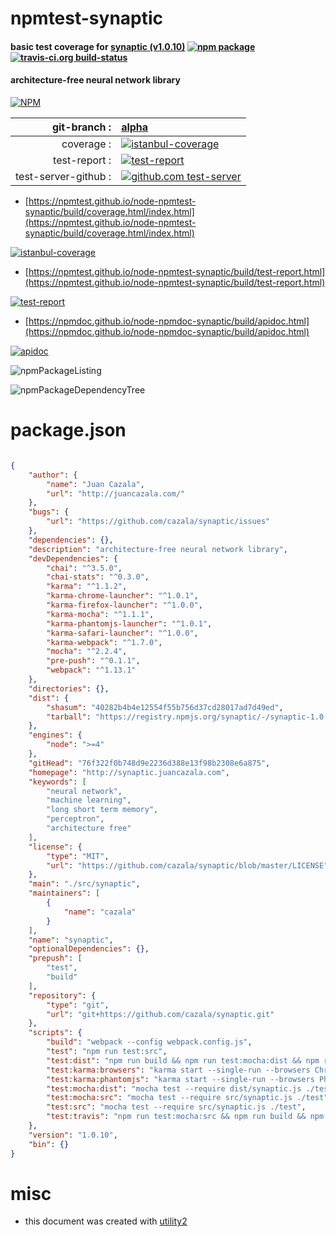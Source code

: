 # npmtest-synaptic

#### basic test coverage for  [synaptic (v1.0.10)](http://synaptic.juancazala.com)  [![npm package](https://img.shields.io/npm/v/npmtest-synaptic.svg?style=flat-square)](https://www.npmjs.org/package/npmtest-synaptic) [![travis-ci.org build-status](https://api.travis-ci.org/npmtest/node-npmtest-synaptic.svg)](https://travis-ci.org/npmtest/node-npmtest-synaptic)

#### architecture-free neural network library

[![NPM](https://nodei.co/npm/synaptic.png?downloads=true&downloadRank=true&stars=true)](https://www.npmjs.com/package/synaptic)

| git-branch : | [alpha](https://github.com/npmtest/node-npmtest-synaptic/tree/alpha)|
|--:|:--|
| coverage : | [![istanbul-coverage](https://npmtest.github.io/node-npmtest-synaptic/build/coverage.badge.svg)](https://npmtest.github.io/node-npmtest-synaptic/build/coverage.html/index.html)|
| test-report : | [![test-report](https://npmtest.github.io/node-npmtest-synaptic/build/test-report.badge.svg)](https://npmtest.github.io/node-npmtest-synaptic/build/test-report.html)|
| test-server-github : | [![github.com test-server](https://npmtest.github.io/node-npmtest-synaptic/GitHub-Mark-32px.png)](https://npmtest.github.io/node-npmtest-synaptic/build/app/index.html) | | build-artifacts : | [![build-artifacts](https://npmtest.github.io/node-npmtest-synaptic/glyphicons_144_folder_open.png)](https://github.com/npmtest/node-npmtest-synaptic/tree/gh-pages/build)|

- [https://npmtest.github.io/node-npmtest-synaptic/build/coverage.html/index.html](https://npmtest.github.io/node-npmtest-synaptic/build/coverage.html/index.html)

[![istanbul-coverage](https://npmtest.github.io/node-npmtest-synaptic/build/screenCapture.buildCi.browser.%252Ftmp%252Fbuild%252Fcoverage.lib.html.png)](https://npmtest.github.io/node-npmtest-synaptic/build/coverage.html/index.html)

- [https://npmtest.github.io/node-npmtest-synaptic/build/test-report.html](https://npmtest.github.io/node-npmtest-synaptic/build/test-report.html)

[![test-report](https://npmtest.github.io/node-npmtest-synaptic/build/screenCapture.buildCi.browser.%252Ftmp%252Fbuild%252Ftest-report.html.png)](https://npmtest.github.io/node-npmtest-synaptic/build/test-report.html)

- [https://npmdoc.github.io/node-npmdoc-synaptic/build/apidoc.html](https://npmdoc.github.io/node-npmdoc-synaptic/build/apidoc.html)

[![apidoc](https://npmdoc.github.io/node-npmdoc-synaptic/build/screenCapture.buildCi.browser.%252Ftmp%252Fbuild%252Fapidoc.html.png)](https://npmdoc.github.io/node-npmdoc-synaptic/build/apidoc.html)

![npmPackageListing](https://npmtest.github.io/node-npmtest-synaptic/build/screenCapture.npmPackageListing.svg)

![npmPackageDependencyTree](https://npmtest.github.io/node-npmtest-synaptic/build/screenCapture.npmPackageDependencyTree.svg)



# package.json

```json

{
    "author": {
        "name": "Juan Cazala",
        "url": "http://juancazala.com/"
    },
    "bugs": {
        "url": "https://github.com/cazala/synaptic/issues"
    },
    "dependencies": {},
    "description": "architecture-free neural network library",
    "devDependencies": {
        "chai": "^3.5.0",
        "chai-stats": "^0.3.0",
        "karma": "^1.1.2",
        "karma-chrome-launcher": "^1.0.1",
        "karma-firefox-launcher": "^1.0.0",
        "karma-mocha": "^1.1.1",
        "karma-phantomjs-launcher": "^1.0.1",
        "karma-safari-launcher": "^1.0.0",
        "karma-webpack": "^1.7.0",
        "mocha": "^2.2.4",
        "pre-push": "^0.1.1",
        "webpack": "^1.13.1"
    },
    "directories": {},
    "dist": {
        "shasum": "40282b4b4e12554f55b756d37cd28017ad7d49ed",
        "tarball": "https://registry.npmjs.org/synaptic/-/synaptic-1.0.10.tgz"
    },
    "engines": {
        "node": ">=4"
    },
    "gitHead": "76f322f0b748d9e2236d388e13f98b2308e6a875",
    "homepage": "http://synaptic.juancazala.com",
    "keywords": [
        "neural network",
        "machine learning",
        "long short term memory",
        "perceptron",
        "architecture free"
    ],
    "license": {
        "type": "MIT",
        "url": "https://github.com/cazala/synaptic/blob/master/LICENSE"
    },
    "main": "./src/synaptic",
    "maintainers": [
        {
            "name": "cazala"
        }
    ],
    "name": "synaptic",
    "optionalDependencies": {},
    "prepush": [
        "test",
        "build"
    ],
    "repository": {
        "type": "git",
        "url": "git+https://github.com/cazala/synaptic.git"
    },
    "scripts": {
        "build": "webpack --config webpack.config.js",
        "test": "npm run test:src",
        "test:dist": "npm run build && npm run test:mocha:dist && npm run test:karma:browsers",
        "test:karma:browsers": "karma start --single-run --browsers Chrome,Firefox,SafariPrivate",
        "test:karma:phantomjs": "karma start --single-run --browsers PhantomJS",
        "test:mocha:dist": "mocha test --require dist/synaptic.js ./test",
        "test:mocha:src": "mocha test --require src/synaptic.js ./test",
        "test:src": "mocha test --require src/synaptic.js ./test",
        "test:travis": "npm run test:mocha:src && npm run build && npm run test:mocha:dist"
    },
    "version": "1.0.10",
    "bin": {}
}
```



# misc
- this document was created with [utility2](https://github.com/kaizhu256/node-utility2)
